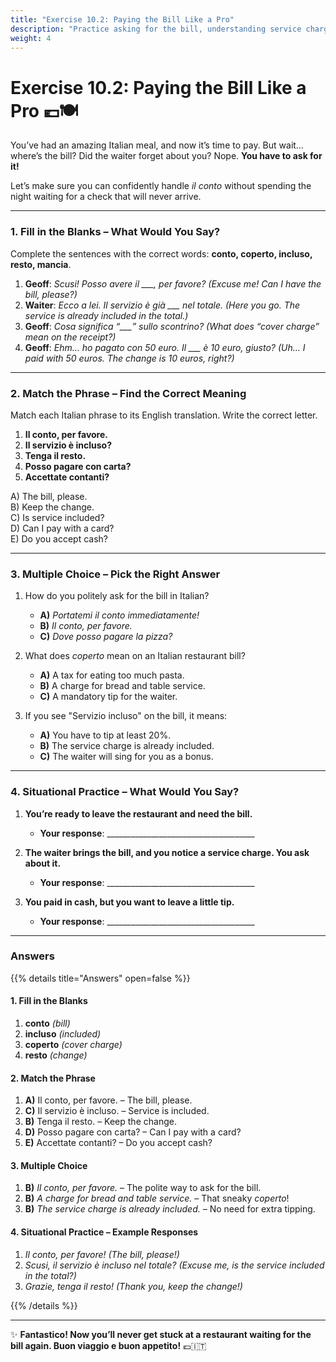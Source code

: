 ```yaml
---
title: "Exercise 10.2: Paying the Bill Like a Pro"
description: "Practice asking for the bill, understanding service charges, and tipping like an Italian."
weight: 4
---
```


# Exercise 10.2: Paying the Bill Like a Pro 💶🍽️  

You’ve had an amazing Italian meal, and now it’s time to pay. But wait… where’s the bill? Did the waiter forget about you? Nope. **You have to ask for it!**  

Let’s make sure you can confidently handle *il conto* without spending the night waiting for a check that will never arrive.  

---

### 1. Fill in the Blanks – What Would You Say?  

Complete the sentences with the correct words: **conto, coperto, incluso, resto, mancia**.

1. **Geoff**: *Scusi! Posso avere il ___, per favore?* *(Excuse me! Can I have the bill, please?)*  
2. **Waiter**: *Ecco a lei. Il servizio è già ___ nel totale.* *(Here you go. The service is already included in the total.)*  
3. **Geoff**: *Cosa significa “___” sullo scontrino?* *(What does “cover charge” mean on the receipt?)*  
4. **Geoff**: *Ehm… ho pagato con 50 euro. Il ___ è 10 euro, giusto?* *(Uh… I paid with 50 euros. The change is 10 euros, right?)*  

---

### 2. Match the Phrase – Find the Correct Meaning  

Match each Italian phrase to its English translation. Write the correct letter.  

1. **Il conto, per favore.**  
2. **Il servizio è incluso?**  
3. **Tenga il resto.**  
4. **Posso pagare con carta?**  
5. **Accettate contanti?**  

A) The bill, please.  
B) Keep the change.  
C) Is service included?  
D) Can I pay with a card?  
E) Do you accept cash?  

---

### 3. Multiple Choice – Pick the Right Answer  

1. How do you politely ask for the bill in Italian?  
   - **A)** *Portatemi il conto immediatamente!*  
   - **B)** *Il conto, per favore.*  
   - **C)** *Dove posso pagare la pizza?*  

2. What does *coperto* mean on an Italian restaurant bill?  
   - **A)** A tax for eating too much pasta.  
   - **B)** A charge for bread and table service.  
   - **C)** A mandatory tip for the waiter.  

3. If you see "Servizio incluso" on the bill, it means:  
   - **A)** You have to tip at least 20%.  
   - **B)** The service charge is already included.  
   - **C)** The waiter will sing for you as a bonus.  

---

### 4. Situational Practice – What Would You Say?  

1. **You’re ready to leave the restaurant and need the bill.**  
   - **Your response**: _____________________________________  

2. **The waiter brings the bill, and you notice a service charge. You ask about it.**  
   - **Your response**: _____________________________________  

3. **You paid in cash, but you want to leave a little tip.**  
   - **Your response**: _____________________________________  

---

### Answers  

{{% details title="Answers" open=false %}}  

#### 1. Fill in the Blanks  
1. **conto** *(bill)*  
2. **incluso** *(included)*  
3. **coperto** *(cover charge)*  
4. **resto** *(change)*  

#### 2. Match the Phrase  
1. **A)** Il conto, per favore. – The bill, please.  
2. **C)** Il servizio è incluso. – Service is included.  
3. **B)** Tenga il resto. – Keep the change.  
4. **D)** Posso pagare con carta? – Can I pay with a card?  
5. **E)** Accettate contanti? – Do you accept cash?  

#### 3. Multiple Choice  
1. **B)** *Il conto, per favore.* – The polite way to ask for the bill.  
2. **B)** *A charge for bread and table service.* – That sneaky *coperto*!  
3. **B)** *The service charge is already included.* – No need for extra tipping.  

#### 4. Situational Practice – Example Responses  
1. *Il conto, per favore!* *(The bill, please!)*  
2. *Scusi, il servizio è incluso nel totale?* *(Excuse me, is the service included in the total?)*  
3. *Grazie, tenga il resto!* *(Thank you, keep the change!)*  

{{% /details %}}  

---

✨ **Fantastico! Now you’ll never get stuck at a restaurant waiting for the bill again. Buon viaggio e buon appetito!** 💶🇮🇹  
